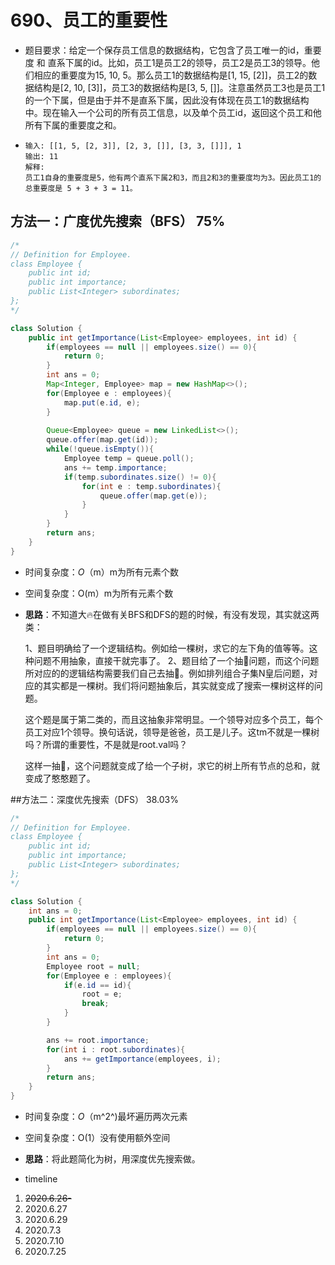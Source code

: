 # 690、员工的重要性

- 题目要求：给定一个保存员工信息的数据结构，它包含了员工唯一的id，重要度 和 直系下属的id。比如，员工1是员工2的领导，员工2是员工3的领导。他们相应的重要度为15, 10, 5。那么员工1的数据结构是[1, 15, [2]]，员工2的数据结构是[2, 10, [3]]，员工3的数据结构是[3, 5, []]。注意虽然员工3也是员工1的一个下属，但是由于并不是直系下属，因此没有体现在员工1的数据结构中。现在输入一个公司的所有员工信息，以及单个员工id，返回这个员工和他所有下属的重要度之和。

- ```
  输入: [[1, 5, [2, 3]], [2, 3, []], [3, 3, []]], 1
  输出: 11
  解释:
  员工1自身的重要度是5，他有两个直系下属2和3，而且2和3的重要度均为3。因此员工1的总重要度是 5 + 3 + 3 = 11。
  ```

## 方法一：广度优先搜索（BFS）  75%

```java
/*
// Definition for Employee.
class Employee {
    public int id;
    public int importance;
    public List<Integer> subordinates;
};
*/

class Solution {
    public int getImportance(List<Employee> employees, int id) {
        if(employees == null || employees.size() == 0){
            return 0;
        }
        int ans = 0;
        Map<Integer, Employee> map = new HashMap<>();
        for(Employee e : employees){
            map.put(e.id, e);
        }
        
        Queue<Employee> queue = new LinkedList<>();
        queue.offer(map.get(id));
        while(!queue.isEmpty()){
            Employee temp = queue.poll();
            ans += temp.importance;
            if(temp.subordinates.size() != 0){
                for(int e : temp.subordinates){
                    queue.offer(map.get(e));
                }
            }
        }
        return ans;
    }
}
```

- 时间复杂度：*O*（m）m为所有元素个数

- 空间复杂度：O(m）m为所有元素个数

- **思路**：不知道大🔥在做有关BFS和DFS的题的时候，有没有发现，其实就这两类：

  1、题目明确给了一个逻辑结构。例如给一棵树，求它的左下角的值等等。这种问题不用抽象，直接干就完事了。
  2、题目给了一个抽🐘问题，而这个问题所对应的的逻辑结构需要我们自己去抽🐘。例如排列组合子集N皇后问题，对应的其实都是一棵树。我们将问题抽象后，其实就变成了搜索一棵树这样的问题。

  这个题是属于第二类的，而且这抽象非常明显。一个领导对应多个员工，每个员工对应1个领导。换句话说，领导是爸爸，员工是儿子。这tm不就是一棵树吗？所谓的重要性，不是就是root.val吗？

  这样一抽🐘，这个问题就变成了给一个子树，求它的树上所有节点的总和，就变成了憨憨题了。




##方法二：深度优先搜索（DFS）  38.03%

```java
/*
// Definition for Employee.
class Employee {
    public int id;
    public int importance;
    public List<Integer> subordinates;
};
*/

class Solution {
    int ans = 0;
    public int getImportance(List<Employee> employees, int id) {
        if(employees == null || employees.size() == 0){
            return 0;
        }
        int ans = 0;
        Employee root = null;
        for(Employee e : employees){
            if(e.id == id){
                root = e;
                break;
            }
        }

        ans += root.importance;
        for(int i : root.subordinates){
            ans += getImportance(employees, i);
        }
        return ans;
    }
}
```

- 时间复杂度：*O*（m^2^)最坏遍历两次元素
- 空间复杂度：O(1）没有使用额外空间
- **思路**：将此题简化为树，用深度优先搜索做。



- timeline

1. ~~2020.6.26-~~
2. 2020.6.27
3. 2020.6.29
4. 2020.7.3
5. 2020.7.10
6. 2020.7.25